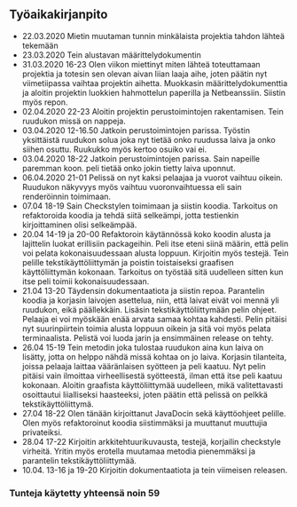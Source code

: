 ## Työaikakirjanpito  ##

* 22.03.2020 Mietin muutaman tunnin minkälaista projektia tahdon lähteä tekemään
* 23.03.2020 Tein alustavan määrittelydokumentin
* 31.03.2020 16-23  Olen viikon miettinyt miten lähteä toteuttamaan projektia ja totesin sen olevan aivan liian laaja aihe, joten päätin nyt viimetiipassa vaihtaa projektin aihetta. Muokkasin määrittelydokumenttia ja aloitin projektin luokkien hahmottelun paperilla ja Netbeanssiin. Siistin myös repon.
* 02.04.2020 22-23 Aloitin projektin perustoimintojen rakentamisen. Tein ruudukon missä on nappeja.
* 03.04.2020 12-16.50 Jatkoin perustoimintojen parissa. Työstin yksittäistä ruudukon solua joka nyt tietää onko ruudussa laiva ja onko siihen osuttu. Ruukukko myös kertoo osuiko vai ei.
* 03.04.2020 18-22 Jatkoin perustoimintojen parissa. Sain napeille paremman koon. peli tietää onko jokin tietty laiva uponnut.
* 06.04.2020 21-01 Pelissä on nyt kaksi pelaajaa ja vuorot vaihtuu oikein. Ruudukon näkyvyys myös vaihtuu vuoronvaihtuessa eli sain renderöinnin toimimaan. 
* 07.04 18-19 Sain Checkstylen toimimaan ja siistin koodia. Tarkoitus on refaktoroida koodia ja tehdä siitä selkeämpi, jotta testienkin kirjoittaminen olisi selkeämpää.
* 20.04 14-19 ja 20-00 Refaktoroin käytännössä koko koodin alusta ja lajittelin luokat erillisiin packageihin. Peli itse eteni siinä määrin, että pelin voi pelata kokonaisuudessaan alusta loppuun. Kirjoitin myös testejä. Tein pelille tekstikäyttöliittymän ja poistin toistaiseksi graafisen käyttöliittymän kokonaan. Tarkoitus on työstää sitä uudelleen sitten kun itse peli toimii kokonaisuudessaan. 
* 21.04 13-20 Täydensin dokumentaatiota ja siistin repoa. Parantelin koodia ja korjasin laivojen asettelua, niin, että laivat eivät voi mennä yli ruudukon, eikä päällekkäin. Lisäsin tekstikäyttöliittymään pelin ohjeet. Pelaaja ei voi myöskään enää arvata samaa kohtaa kahdesti. Pelin pitäisi nyt suurinpiirtein toimia alusta loppuun oikein ja sitä voi myös pelata terminaalista. Pelistä voi luoda jarin ja ensimmäinen release on tehty.
* 26.04 15-19 Tein metodin joka tulostaa ruudukon aina kun laiva on lisätty, jotta on helppo nähdä missä kohtaa on jo laiva. Korjasin tilanteita, joissa pelaaja laittaa vääränlaisen syötteen ja peli kaatuu. Nyt pelin pitäisi vain ilmoittaa virheellisestä syötteestä, ilman että itse peli kaatuu kokonaan. Aloitin graafista käyttöliittymää uudelleen, mikä valitettavasti osoittautui liialliseksi haasteeksi, joten päätin että pelissä on pelkkä tekstikäyttöliittymä.
* 27.04 18-22 Olen tänään kirjoittanut JavaDocin sekä käyttöohjeet pelille. Olen myös refaktoroinut koodia siistimmäksi ja muuttanut muuttujia privateiksi. 
* 28.04 17-22 Kirjoitin arkkitehtuurikuvausta, testejä, korjailin checkstyle virheitä. Yritin myös erotella muutamaa metodia pienemmäksi ja parantelin tekstikäyttöliittymää.
* 10.04. 13-16 ja 19-20 Kirjoitin dokumentaatiota ja tein viimeisen releasen.
### Tunteja käytetty yhteensä noin 59
